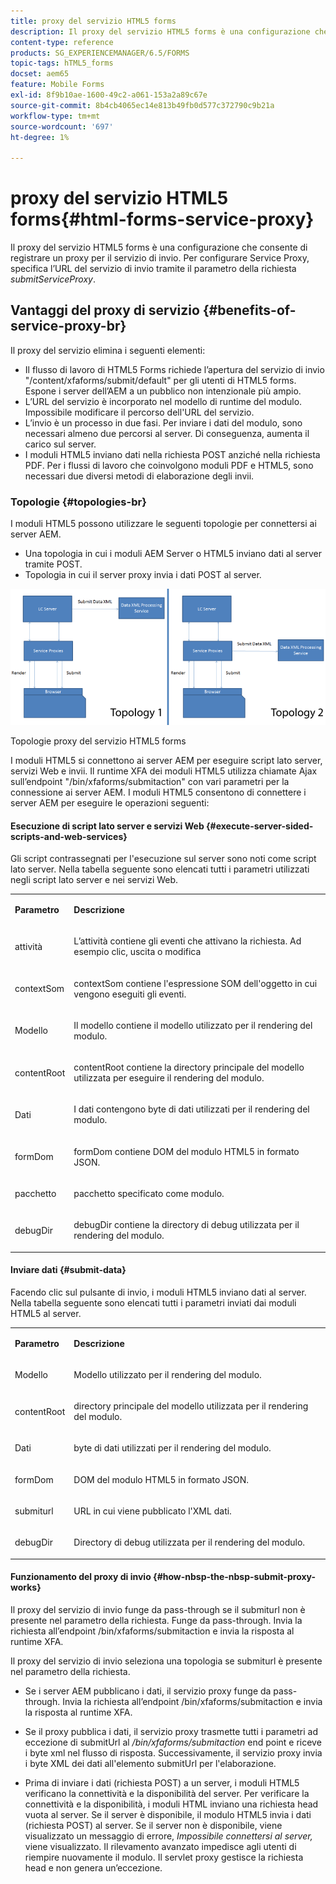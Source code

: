 ```yaml
---
title: proxy del servizio HTML5 forms
description: Il proxy del servizio HTML5 forms è una configurazione che consente di registrare un proxy per il servizio di invio. Per configurare Service Proxy, specifica l’URL del servizio di invio tramite il parametro di richiesta submitServiceProxy.
content-type: reference
products: SG_EXPERIENCEMANAGER/6.5/FORMS
topic-tags: hTML5_forms
docset: aem65
feature: Mobile Forms
exl-id: 8f9b10ae-1600-49c2-a061-153a2a89c67e
source-git-commit: 8b4cb4065ec14e813b49fb0d577c372790c9b21a
workflow-type: tm+mt
source-wordcount: '697'
ht-degree: 1%

---
```


# proxy del servizio HTML5 forms{#html-forms-service-proxy}

Il proxy del servizio HTML5 forms è una configurazione che consente di registrare un proxy per il servizio di invio. Per configurare Service Proxy, specifica l’URL del servizio di invio tramite il parametro della richiesta *submitServiceProxy*.

## Vantaggi del proxy di servizio {#benefits-of-service-proxy-br}

Il proxy del servizio elimina i seguenti elementi:

* Il flusso di lavoro di HTML5 Forms richiede l’apertura del servizio di invio &quot;/content/xfaforms/submit/default&quot; per gli utenti di HTML5 forms. Espone i server dell’AEM a un pubblico non intenzionale più ampio.
* L’URL del servizio è incorporato nel modello di runtime del modulo. Impossibile modificare il percorso dell&#39;URL del servizio.
* L’invio è un processo in due fasi. Per inviare i dati del modulo, sono necessari almeno due percorsi al server. Di conseguenza, aumenta il carico sul server.
* I moduli HTML5 inviano dati nella richiesta POST anziché nella richiesta PDF. Per i flussi di lavoro che coinvolgono moduli PDF e HTML5, sono necessari due diversi metodi di elaborazione degli invii.

### Topologie {#topologies-br}

I moduli HTML5 possono utilizzare le seguenti topologie per connettersi ai server AEM.

* Una topologia in cui i moduli AEM Server o HTML5 inviano dati al server tramite POST.
* Topologia in cui il server proxy invia i dati POST al server.

![Topologie proxy del servizio HTML5 forms](assets/topology.png)

Topologie proxy del servizio HTML5 forms

I moduli HTML5 si connettono ai server AEM per eseguire script lato server, servizi Web e invii. Il runtime XFA dei moduli HTML5 utilizza chiamate Ajax sull’endpoint &quot;/bin/xfaforms/submitaction&quot; con vari parametri per la connessione ai server AEM. I moduli HTML5 consentono di connettere i server AEM per eseguire le operazioni seguenti:

#### Esecuzione di script lato server e servizi Web {#execute-server-sided-scripts-and-web-services}

Gli script contrassegnati per l&#39;esecuzione sul server sono noti come script lato server. Nella tabella seguente sono elencati tutti i parametri utilizzati negli script lato server e nei servizi Web.

<table>
 <tbody>
  <tr>
   <td><p><strong>Parametro</strong></p> </td>
   <td><p><strong>Descrizione</strong></p> </td>
  </tr>
  <tr>
   <td><p>attività</p> </td>
   <td><p>L’attività contiene gli eventi che attivano la richiesta. Ad esempio clic, uscita o modifica</p> </td>
  </tr>
  <tr>
   <td><p>contextSom</p> </td>
   <td><p>contextSom contiene l'espressione SOM dell'oggetto in cui vengono eseguiti gli eventi.</p> </td>
  </tr>
  <tr>
   <td><p>Modello</p> </td>
   <td><p>Il modello contiene il modello utilizzato per il rendering del modulo.</p> </td>
  </tr>
  <tr>
   <td><p>contentRoot</p> </td>
   <td><p>contentRoot contiene la directory principale del modello utilizzata per eseguire il rendering del modulo.</p> </td>
  </tr>
  <tr>
   <td><p>Dati</p> </td>
   <td><p>I dati contengono byte di dati utilizzati per il rendering del modulo.</p> </td>
  </tr>
  <tr>
   <td><p>formDom</p> </td>
   <td><p>formDom contiene DOM del modulo HTML5 in formato JSON.</p> </td>
  </tr>
  <tr>
   <td><p>pacchetto</p> </td>
   <td><p>pacchetto specificato come modulo.</p> </td>
  </tr>
  <tr>
   <td><p>debugDir</p> </td>
   <td><p>debugDir contiene la directory di debug utilizzata per il rendering del modulo.</p> </td>
  </tr>
 </tbody>
</table>

#### Inviare dati {#submit-data}

Facendo clic sul pulsante di invio, i moduli HTML5 inviano dati al server. Nella tabella seguente sono elencati tutti i parametri inviati dai moduli HTML5 al server.

<table>
 <tbody>
  <tr>
   <td><p><strong>Parametro</strong></p> </td>
   <td><p><strong>Descrizione</strong></p> </td>
  </tr>
  <tr>
   <td><p>Modello</p> </td>
   <td><p>Modello utilizzato per il rendering del modulo.</p> </td>
  </tr>
  <tr>
   <td><p>contentRoot</p> </td>
   <td><p>directory principale del modello utilizzata per il rendering del modulo.</p> </td>
  </tr>
  <tr>
   <td><p>Dati</p> </td>
   <td><p>byte di dati utilizzati per il rendering del modulo.</p> </td>
  </tr>
  <tr>
   <td><p>formDom</p> </td>
   <td><p>DOM del modulo HTML5 in formato JSON.</p> </td>
  </tr>
  <tr>
   <td><p>submiturl</p> </td>
   <td><p>URL in cui viene pubblicato l'XML dati.</p> </td>
  </tr>
  <tr>
   <td><p>debugDir</p> </td>
   <td><p>Directory di debug utilizzata per il rendering del modulo.</p> </td>
  </tr>
 </tbody>
</table>

#### Funzionamento del proxy di invio {#how-nbsp-the-nbsp-submit-proxy-works}

Il proxy del servizio di invio funge da pass-through se il submiturl non è presente nel parametro della richiesta. Funge da pass-through. Invia la richiesta all’endpoint /bin/xfaforms/submitaction e invia la risposta al runtime XFA.

Il proxy del servizio di invio seleziona una topologia se submiturl è presente nel parametro della richiesta.

* Se i server AEM pubblicano i dati, il servizio proxy funge da pass-through. Invia la richiesta all’endpoint /bin/xfaforms/submitaction e invia la risposta al runtime XFA.
* Se il proxy pubblica i dati, il servizio proxy trasmette tutti i parametri ad eccezione di submitUrl al */bin/xfaforms/submitaction* end point e riceve i byte xml nel flusso di risposta. Successivamente, il servizio proxy invia i byte XML dei dati all&#39;elemento submitUrl per l&#39;elaborazione.

* Prima di inviare i dati (richiesta POST) a un server, i moduli HTML5 verificano la connettività e la disponibilità del server. Per verificare la connettività e la disponibilità, i moduli HTML inviano una richiesta head vuota al server. Se il server è disponibile, il modulo HTML5 invia i dati (richiesta POST) al server. Se il server non è disponibile, viene visualizzato un messaggio di errore, *Impossibile connettersi al server,* viene visualizzato. Il rilevamento avanzato impedisce agli utenti di riempire nuovamente il modulo. Il servlet proxy gestisce la richiesta head e non genera un’eccezione.

